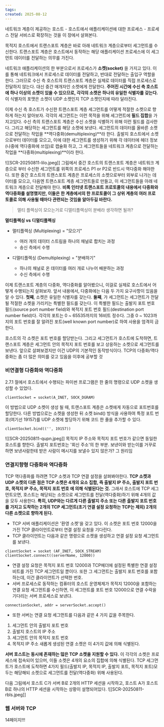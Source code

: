 ```yaml
---
tags: 
created: 2025-08-12
---
```


네트워크 계층이 제공하는 호스트 - 호스트에서 애플리케이션에 대한 프로세스 - 프로세스 전달 서비스로 확장하는 것을 이 장에서 살펴본다.

목적지 호스트에서 트랜스포트 계층은 바로 아래 네트워크 계층으로부터 세그먼트를 수신한다. 트랜스포트 계층은 호스트에서 동작하는 해당 애플리케이션 프로세스에 이 세그먼트 데이터를 전달하는 의무를 가진다.

네트워크 애플리케이션의 한 부분으로서 프로세스가 **소켓(socket)** 을 가지고 있다. 이를 통해 네트워크에서 프로세스로 데이터를 전달하고, 반대로 전달하는 출입구 역할을 한다. 그러므로 수신 측 호스트의 트랜스포트 계층은 실제로 데이터를 직접 프로세스로 전달하지 않는다. 대신 중간 매개자인 소켓에게 전달한다. **주어진 시간에 수신 측 호스트에 하나 이상의 소켓이 있을 수 있으므로, 각각의 소켓은 하나의 유일한 식별자를 갖는다.** 이 식별자의 포맷은 소켓이 UDP 소켓인지 TCP 소켓인지에 따라 달라진다.

이제 수신 측 호스트가 수신한 트랜스포트 계층 세그먼트를 어떻게 적절한 소켓으로 향하게 하는지 알아보자. 각각의 세그먼트는 이런 목적을 위해 세그먼트에 **필드 집합**을 가지고있다. 수신 측의 트랜스포트 계층은 수신 소켓을 식별하기 위해 이런 필드를 검사한다. 그리고 해당하는 세그먼트를 해당 소켓에 보낸다. 세그먼트의 데이터를 올바른 소켓으로 전달하는 작업을 **역다중화(demultiplexing)**라 한다. 출발지 호스트에서 소켓으로부터 데이터를 모으고, 이에 대한 세그먼트를 생성하기 위해 각 데이터에 헤더 정보(나중에 역다중화에 쓰임)로 캡슐화 하고, 그 세그먼트들을 네트워크 계층으로 전달하는 작업을 **다중화(multiplexing)**이라 한다.

![[SCR-20250811-lilo.jpeg]]
그림에서  중간 호스트의 트랜스포트 계층은 네트워크 계층으로 부터 수신한 세그먼트를 위쪽의 프로세스 P1 or P2로 반드시 역다중화 해야한다. 또한 중간 호스트의 트랜스포트 계층은 프로세스의 소켓으로부터 외부로 나가는 데이터를 모으고, 다음엔 트랜스포트 계층 세그먼트들로 만들고, 이 세그먼트들을 아래 네트워크 계층으로 전달해야 한다. **비록 인터넷 트랜스포트 프로토콜의 내용에서 다중화와 역다중화를 설명했지만, 이들은 한 계층에서의 한 프로토콜이 그 상위 계층의 여러 프로토콜로 의해 사용될 때마다 관련되는 것임을 알아두길 바란다.**

> 멀티 플렉싱이 모으는거로 디멀티플렉싱이 분배라 생각하면 될까?

**멀티플렉싱 vs 디멀티플렉싱**

- 멀티플렉싱 (Multiplexing) = "모으기"
	- 여러 개의 데이터 스트림을 하나의 채널로 합치는 과정
	- 송신 측에서 수행

- 디멀티플렉싱 (Demultiplexing) = "분배하기"
	- 하나의 채널로 온 데이터를 여러 개로 나누어 배분하는 과정
	- 수신 측에서 수행

이제 트랜스포트 계층의 다중화, 역다중화를 알아봤으니, 이걸로 실제로 호스트에서 어떻게 수행되는지 살펴보자. 앞서 내용에서, 다중화에는 다음 두 가지 요구사항이 있음을 알 수 있다. **첫째**, 소켓은 유일한 식별자를 갖는다. **둘째**, 가 세그먼트는 세그먼트가 전달될 적절한 소켓을 가리키는 특별한 필드를 갖는다. 이 특별한 필드는 출발지 포트 번호 필드(source port number field)와 복적지 포트 번호 필드(destination port number field)다. 각각의 포트는 0 ~ 65535까지의 16비트 정수다. 그중 0 ~ 1023까지의 포트 번호를 잘 알려진 포트(well known port number)로 하여 사용을 엄격히 금한다.

호스트의 각 소켓은 포트 번호를 할당받는다. 그리고 세그먼트가 호스트에 도착하면, 트랜스포트 계층은 세그먼트 안의 목적지 포트 번호를 보고 상응하는 소켓으로 세그먼트를 보낸다. 앞으로 살펴보겠지만 이건 UDP의 기본적인 동작방식이다. TCP의 다중화/역다중화는 좀 더 많은 의미를 갖고 있음을 이후에 공부할 것

### 비연결형 다중화와 역다중화
2.7.1 절에서 호스트에서 수행되는 파이썬 프로그램은 한 줄의 명령으로 UDP 소켓을 생성할 수 있었다.

`clientSocket = socket(A_INET, SOCK_DGRAM)`

이 방법으로 UDP 소켓이 생성 될 때, 트랜스포트 계층은 소켓에게 자동으로 포트번호를 할당한다. 다른 방법으로는 소켓을 생성한 뒤 소켓 bind() 방식을 사용하여 특정 포트 번호(여기선 19157)를 UDP 소켓에 할당하기 위해 코드 한 줄을 추가할 수 있다.

`clientSocket.bind(('', 19157))`


![[SCR-20250811-qupn.jpeg]]
목적지 IP 주소와 목적지 포트 번호가 같으면 동일한 호스트를 향한다. 출발지 포트번호는 '회신 주소'의 한 부분. 보낸이와 받는이를 거꾸로하면 보낸사람한테 받은 사람이 메시지를 보낼수 있지 않은가? 그 원리임

### 연결지향형 다중화와 역다중화
TCP 역다중화를 하려면 TCP 소켓과 TCP 연결 설정을 살펴봐야한다. **TCP 소켓과 UDP 소켓의 다른 점은 TCP 소켓은 4개의 요소 집합, 즉 출발지 IP 주소, 출발지 포트 번호, 목적지 IP 주소, 목적지 포트 번호 에 의해 식별된다는 것.** 그래서 호스트에 TCP 세그먼트오면, 호스트는 해당되는 소켓으로 세그먼트를 전달(역다중화)하기 위해 4개의 값을 모두 사용한다. **특히, UDP와는 다르게 다른 출발지 주소 또는 다른 출발지 포트 번호를 가지고 도착하는 2개의 TCP 세그먼트(초기 연결 설정 요청하는 TCP는 제외) 2개의 다른 소켓으로 향하게 된다.** 
- TCP 서버 애플리케이션은 '환영 소켓'을 갖고 있다. 이 소켓은 포트 번호 12000을 가진 TCP 클라이언트로부터 연결 설정 요청을 기다린다.
- TCP 클라이언트는 다음과 같은 명령으로 소켓을 생성하고 연결 설정 요청 세그먼트를 보낸다.
```
clientSocket = socket (AF_INET, SOCK_STREAM)
clientSocket.connect((serverName, 12000))
```
- 연결 설정 요청은 목적지 포트 번호 12000과 TCP헤더에 설정된 특별한 연결 설정 비트를 가진 TCP 세그먼트일 뿐이다. 또한 그 세그먼트는 출발지 포트 번호를 포함하는데, 이건 클라이언트가 선택한 번호.
- 서버 프로세스로 동작하는 컴퓨터의 호스트 운영체제가 목적지 12000을 포함하는 연결 요청 세그먼트를 수신하면, 이 세그먼트를 포트 번호 12000으로 연결 수락을 기다리는 서버 프로세스로 보낸댜.

`connectionSocket, addr = serverSocket.accept()`

- 또한 서버는 연결 요청 세그먼트를 다음과 같은 4 가지 값을 주목한다.
1. 세그먼트 안의 출발지 포트 번호
2. 출발지 호스트의 IP 주소
3. 세그먼트 안의 목적지 포트 번호
4. 목적지 IP 주소
새롭게 생성된 연결 소켓은 이 4가지 값에 의해 식별된다.

**서버 호스트는 동시에 존재하는 많은 TCP 소켓을 지원할 수 있다.** 이 각각의 소켓은 프로세스에 접속되어 있으머, 이들 소켓은 4개의 요소의 집합에 의해 식별된다. TCP 세그먼트가 호스트에 도착하면 4가지 필드(출발지 IP, 목적지 IP, 출발지 포트, 목적지 포트)모두는 해당해되 소켓으로 세그먼트를 전달(역다중화) 위해 사용된다.

다음 그림에서 호스트 C가 서버 B로 2개의 HTTP 세션을 시작하고, 호스트 A가 호스트 B로 하나의 HTTP 세션을 시작하는 상황이 설명되어있다.
![[SCR-20250811-rbls.jpeg]]
### 웹 서버와 TCP
14페이지!!!
